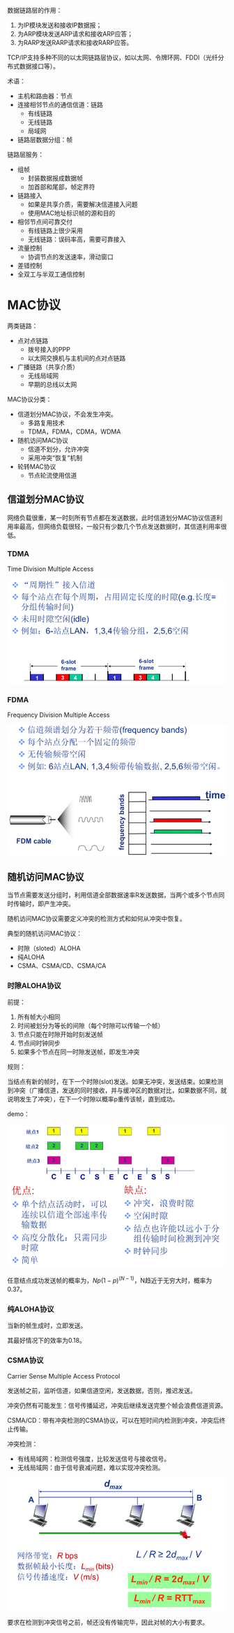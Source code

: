 数据链路层的作用：

1. 为IP模块发送和接收IP数据报；
2. 为ARP模块发送ARP请求和接收ARP应答；
3. 为RARP发送RARP请求和接收RARP应答。

TCP/IP支持多种不同的以太网链路层协议，如以太网、令牌环网、FDDI（光纤分布式数据接口等）。

术语：

- 主机和路由器：节点
- 连接相邻节点的通信信道：链路
  - 有线链路
  - 无线链路
  - 局域网
- 链路层数据分组：帧

链路层服务：

- 组帧
  - 封装数据报成数据帧
  - 加首部和尾部，帧定界符
- 链路接入
  - 如果是共享介质，需要解决信道接入问题
  - 使用MAC地址标识帧的源和目的
- 相邻节点间可靠交付
  - 有线链路上很少采用
  - 无线链路：误码率高，需要可靠接入
- 流量控制
  - 协调节点的发送速率，滑动窗口
- 差错控制
- 全双工与半双工通信控制

# MAC协议

两类链路：

- 点对点链路
  - 拨号接入的PPP
  - 以太网交换机与主机间的点对点链路
- 广播链路（共享介质）
  - 无线局域网
  - 早期的总线以太网

MAC协议分类：

- 信道划分MAC协议，不会发生冲突。
  - 多路复用技术
  - TDMA，FDMA，CDMA，WDMA
- 随机访问MAC协议
  - 信道不划分，允许冲突
  - 采用冲突“恢复”机制
- 轮转MAC协议
  - 节点轮流使用信道

## 信道划分MAC协议

网络负载很重，某一时刻所有节点都在发送数据，此时信道划分MAC协议信道利用率最高，但网络负载很轻，一般只有少数几个节点发送数据时，其信道利用率很低。

### TDMA

Time Division Multiple Access

<img src="数据链路层.assets/image-20210611105610340.png" alt="image-20210611105610340" style="zoom:80%;" />

### FDMA

Frequency Division Multiple Access

<img src="数据链路层.assets/image-20210611105704352.png" alt="image-20210611105704352" style="zoom:80%;" />



## 随机访问MAC协议

当节点需要发送分组时，利用信道全部数据速率R发送数据，当两个或多个节点同时传输时，即产生冲突。

随机访问MAC协议需要定义冲突的检测方式和如何从冲突中恢复。

典型的随机访问MAC协议：

- 时隙（sloted）ALOHA
- 纯ALOHA
- CSMA、CSMA/CD、CSMA/CA

### 时隙ALOHA协议

前提：

1. 所有帧大小相同
2. 时间被划分为等长的间隙（每个时隙可以传输一个帧）
3. 节点只能在时隙开始时刻发送帧
4. 节点间时钟同步
5. 如果多个节点在同一时隙发送帧，即发生冲突

规则：

当结点有新的帧时，在下一个时隙(slot)发送。如果无冲突，发送结束。如果检测到冲突（广播信道，发送的同时接收，并与缓冲区的数据对比，如果数据不同，就说明发生了冲突），在下一个时隙以概率p重传该帧，直到成功。

demo：

<img src="数据链路层.assets/image-20210611110740790.png" alt="image-20210611110740790" style="zoom:80%;" />

任意结点成功发送帧的概率为，$Np(1-p)^{(N-1)}$，N趋近于无穷大时，概率为0.37。

### 纯ALOHA协议

当新的帧生成时，立即发送。

其最好情况下的效率为0.18。

### CSMA协议

Carrier Sense Multiple Access Protocol

发送帧之前，监听信道，如果信道空闲，发送数据，否则，推迟发送。

冲突仍然有可能发生：信号传播延迟，冲突后继续发送完整个帧会浪费信道资源。



CSMA/CD：带有冲突检测的CSMA协议，可以在短时间内检测到冲突，冲突后终止传输。

冲突检测：

- 有线局域网：检测信号强度，比较发送信号与接收信号。
- 无线局域网：由于信号衰减问题，难以实现冲突检测。

<img src="数据链路层.assets/image-20210611112457780.png" alt="image-20210611112457780" style="zoom:80%;" />

要求在检测到冲突信号之前，帧还没有传输完毕，因此对帧的大小有要求。